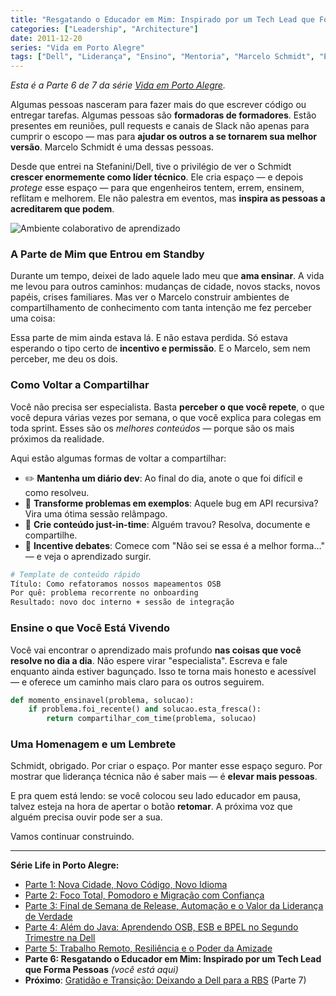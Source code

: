 ```yaml
---
title: "Resgatando o Educador em Mim: Inspirado por um Tech Lead que Forma Pessoas"
categories: ["Leadership", "Architecture"]
date: 2011-12-20
series: "Vida em Porto Alegre"
tags: ["Dell", "Liderança", "Ensino", "Mentoria", "Marcelo Schmidt", "Educação"]
---
```


_Esta é a Parte 6 de 7 da série [Vida em Porto Alegre](/pt/series/vida-em-porto-alegre/)._

Algumas pessoas nasceram para fazer mais do que escrever código ou entregar tarefas. Algumas pessoas são **formadoras de formadores**. Estão presentes em reuniões, pull requests e canais de Slack não apenas para cumprir o escopo — mas para **ajudar os outros a se tornarem sua melhor versão**. Marcelo Schmidt é uma dessas pessoas.

Desde que entrei na Stefanini/Dell, tive o privilégio de ver o Schmidt **crescer enormemente como líder técnico**. Ele cria espaço — e depois _protege_ esse espaço — para que engenheiros tentem, errem, ensinem, reflitam e melhorem. Ele não palestra em eventos, mas **inspira as pessoas a acreditarem que podem**.

![Ambiente colaborativo de aprendizado](/uploads/2011/12/all-together-now_6472752405_o.jpg)

### A Parte de Mim que Entrou em Standby

Durante um tempo, deixei de lado aquele lado meu que **ama ensinar**. A vida me levou para outros caminhos: mudanças de cidade, novos stacks, novos papéis, crises familiares. Mas ver o Marcelo construir ambientes de compartilhamento de conhecimento com tanta intenção me fez perceber uma coisa:

Essa parte de mim ainda estava lá. E não estava perdida. Só estava esperando o tipo certo de **incentivo e permissão**. E o Marcelo, sem nem perceber, me deu os dois.

### Como Voltar a Compartilhar

Você não precisa ser especialista. Basta **perceber o que você repete**, o que você depura várias vezes por semana, o que você explica para colegas em toda sprint. Esses são os _melhores conteúdos_ — porque são os mais próximos da realidade.

Aqui estão algumas formas de voltar a compartilhar:

- ✏️ **Mantenha um diário dev**: Ao final do dia, anote o que foi difícil e como resolveu.
- 🧪 **Transforme problemas em exemplos**: Aquele bug em API recursiva? Vira uma ótima sessão relâmpago.
- 🧭 **Crie conteúdo just-in-time**: Alguém travou? Resolva, documente e compartilhe.
- 💬 **Incentive debates**: Comece com "Não sei se essa é a melhor forma…" — e veja o aprendizado surgir.

```bash
# Template de conteúdo rápido
Título: Como refatoramos nossos mapeamentos OSB
Por quê: problema recorrente no onboarding
Resultado: novo doc interno + sessão de integração
```

### Ensine o que Você Está Vivendo

Você vai encontrar o aprendizado mais profundo **nas coisas que você resolve no dia a dia**. Não espere virar "especialista". Escreva e fale enquanto ainda estiver bagunçado. Isso te torna mais honesto e acessível — e oferece um caminho mais claro para os outros seguirem.

```python
def momento_ensinavel(problema, solucao):
    if problema.foi_recente() and solucao.esta_fresca():
        return compartilhar_com_time(problema, solucao)
```

### Uma Homenagem e um Lembrete

Schmidt, obrigado. Por criar o espaço. Por manter esse espaço seguro. Por mostrar que liderança técnica não é saber mais — é **elevar mais pessoas**.

E pra quem está lendo: se você colocou seu lado educador em pausa, talvez esteja na hora de apertar o botão **retomar**. A próxima voz que alguém precisa ouvir pode ser a sua.

Vamos continuar construindo.

---

**Série Life in Porto Alegre:**

- [Parte 1: Nova Cidade, Novo Código, Novo Idioma](/pt/posts/2010-11-15-primeira-semana-dell-porto-alegre/)
- [Parte 2: Foco Total, Pomodoro e Migração com Confiança](/pt/posts/2010-12-16-migracao-foco-pomodoro-dell/)
- [Parte 3: Final de Semana de Release, Automação e o Valor da Liderança de Verdade](/pt/posts/2011-01-30-final-de-semana-de-release-dell/)
- [Parte 4: Além do Java: Aprendendo OSB, ESB e BPEL no Segundo Trimestre na Dell](/pt/posts/2011-04-25-aprendizado-osb-esb-bpel-dell/)
- [Parte 5: Trabalho Remoto, Resiliência e o Poder da Amizade](/pt/posts/2011-10-15-trabalho-remoto-resiliencia-e-amizade/)
- **Parte 6: Resgatando o Educador em Mim: Inspirado por um Tech Lead que Forma Pessoas** _(você está aqui)_
- **Próximo**: [Gratidão e Transição: Deixando a Dell para a RBS](/pt/posts/2012-04-01-transicao-dell-para-rbs/) (Parte 7)
